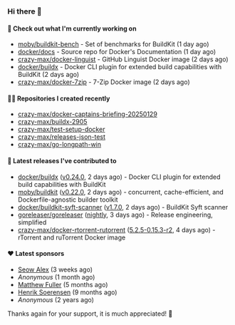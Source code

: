 ### Hi there 👋

#### 👷 Check out what I'm currently working on

- [moby/buildkit-bench](https://github.com/moby/buildkit-bench) - Set of benchmarks for BuildKit (1 day ago)
- [docker/docs](https://github.com/docker/docs) - Source repo for Docker&#39;s Documentation (1 day ago)
- [crazy-max/docker-linguist](https://github.com/crazy-max/docker-linguist) - GitHub Linguist Docker image (2 days ago)
- [docker/buildx](https://github.com/docker/buildx) - Docker CLI plugin for extended build capabilities with BuildKit (2 days ago)
- [crazy-max/docker-7zip](https://github.com/crazy-max/docker-7zip) - 7-Zip Docker image (2 days ago)

#### 👨‍💻 Repositories I created recently

- [crazy-max/docker-captains-briefing-20250129](https://github.com/crazy-max/docker-captains-briefing-20250129)
- [crazy-max/buildx-2905](https://github.com/crazy-max/buildx-2905)
- [crazy-max/test-setup-docker](https://github.com/crazy-max/test-setup-docker)
- [crazy-max/releases-json-test](https://github.com/crazy-max/releases-json-test)
- [crazy-max/go-longpath-win](https://github.com/crazy-max/go-longpath-win)

#### 🚀 Latest releases I've contributed to

- [docker/buildx](https://github.com/docker/buildx) ([v0.24.0](https://github.com/docker/buildx/releases/tag/v0.24.0), 2 days ago) - Docker CLI plugin for extended build capabilities with BuildKit
- [moby/buildkit](https://github.com/moby/buildkit) ([v0.22.0](https://github.com/moby/buildkit/releases/tag/v0.22.0), 2 days ago) - concurrent, cache-efficient, and Dockerfile-agnostic builder toolkit
- [docker/buildkit-syft-scanner](https://github.com/docker/buildkit-syft-scanner) ([v1.7.0](https://github.com/docker/buildkit-syft-scanner/releases/tag/v1.7.0), 2 days ago) - BuildKit Syft scanner
- [goreleaser/goreleaser](https://github.com/goreleaser/goreleaser) ([nightly](https://github.com/goreleaser/goreleaser/releases/tag/nightly), 3 days ago) - Release engineering, simplified
- [crazy-max/docker-rtorrent-rutorrent](https://github.com/crazy-max/docker-rtorrent-rutorrent) ([5.2.5-0.15.3-r2](https://github.com/crazy-max/docker-rtorrent-rutorrent/releases/tag/5.2.5-0.15.3-r2), 4 days ago) - rTorrent and ruTorrent Docker image

#### ❤️ Latest sponsors
- [Seow Alex](https://github.com/seowalex) (3 weeks ago)
- _Anonymous_ (1 month ago)
- [Matthew Fuller](https://github.com/mathematics333) (5 months ago)
- [Henrik Soerensen](https://github.com/hsoerensen) (9 months ago)
- _Anonymous_ (2 years ago)

Thanks again for your support, it is much appreciated! 🙏
